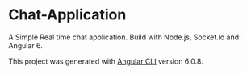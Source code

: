 # Chat-Application
A Simple Real time chat application. Build with Node.js, Socket.io and Angular 6.

This project was generated with [Angular CLI](https://github.com/angular/angular-cli) version 6.0.8.
